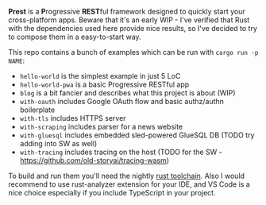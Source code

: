 **Prest** is a **P**rogressive **REST**ful framework designed to quickly start your cross-platform apps. Beware that it's an early WIP - I've verified that Rust with the dependencies used here provide nice results, so I've decided to try to compose them in a easy-to-start way.

This repo contains a bunch of examples which can be run with `cargo run -p NAME`:

- `hello-world` is the simplest example in just 5 LoC
- `hello-world-pwa` is a basic Progressive RESTful app
- `blog` is a bit fancier and describes what this project is about (WIP)
- `with-oauth` includes Google OAuth flow and basic authz/authn boilerplate
- `with-tls` includes HTTPS server
- `with-scraping` includes parser for a news website
- `with-gluesql` includes embedded sled-powered GlueSQL DB (TODO try adding into SW as well)
- `with-tracing` includes tracing on the host (TODO for the SW - https://github.com/old-storyai/tracing-wasm)

To build and run them you'll need the nightly [rust toolchain](https://rustup.rs/). Also I would recommend to use rust-analyzer extension for your IDE, and VS Code is a nice choice especially if you include TypeScript in your project.
